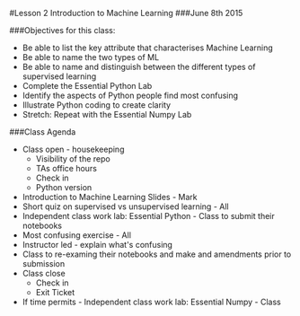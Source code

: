 #Lesson 2 Introduction to Machine Learning
###June 8th 2015

###Objectives for this class:

- Be able to list the key attribute that characterises Machine Learning
- Be able to name the two types of ML
- Be able to name and distinguish between the different types of supervised learning
- Complete the Essential Python Lab
- Identify the aspects of Python people find most confusing
- Illustrate Python coding to create clarity
- Stretch: Repeat with the Essential Numpy Lab

###Class Agenda

- Class open - housekeeping
  * Visibility of the repo
  * TAs office hours
  * Check in
  * Python version
- Introduction to Machine Learning Slides - Mark
- Short quiz on supervised vs unsupervised learning - All
- Independent class work lab: Essential Python - Class to submit their notebooks
- Most confusing exercise - All
- Instructor led - explain what's confusing
- Class to re-examing their notebooks and make and amendments prior to submission
- Class close
  * Check in
  * Exit Ticket
- If time permits - Independent class work lab: Essential Numpy - Class 
  
